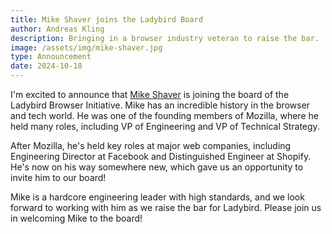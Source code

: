 ```yaml
---
title: Mike Shaver joins the Ladybird Board
author: Andreas Kling
description: Bringing in a browser industry veteran to raise the bar.
image: /assets/img/mike-shaver.jpg
type: Announcement
date: 2024-10-18
---
```


I'm excited to announce that [Mike Shaver](https://en.wikipedia.org/wiki/Mike_Shaver) is joining the board of the Ladybird Browser Initiative. Mike has an incredible history in the browser and tech world. He was one of the founding members of Mozilla, where he held many roles, including VP of Engineering and VP of Technical Strategy.

After Mozilla, he's held key roles at major web companies, including Engineering Director at Facebook and Distinguished Engineer at Shopify. He's now on his way somewhere new, which gave us an opportunity to invite him to our board!

Mike is a hardcore engineering leader with high standards, and we look forward to working with him as we raise the bar for Ladybird. Please join us in welcoming Mike to the board!
